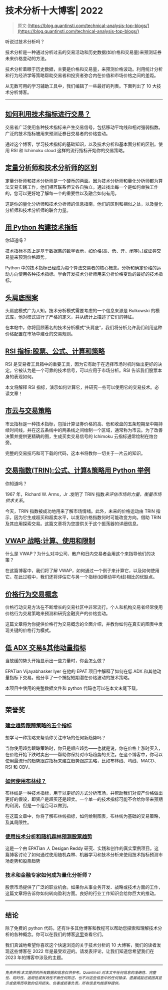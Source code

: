# 技术分析十大博客| 2022

> 原文:[https://blog.quantinsti.com/technical-analysis-top-blogs/](https://blog.quantinsti.com/technical-analysis-top-blogs/)

听说过技术分析吗？

技术分析是一种通过分析过去的交易活动和历史数据(如价格和交易量)来预测证券未来价格变动的方法。

技术分析着眼于历史数据，主要是价格和交易量，来预测价格波动。利用统计分析和行为经济学等策略帮助交易者和投资者弥合内在价值和市场价格之间的差距。

从无数可用的学习辅助工具中，我们编辑了一些最好的列表。下面列出了 10 大技术分析博客。

* * *

## [如何利用技术指标进行交易？](/technical-indicators-trading/)

交易者广泛使用各种技术指标来产生交易信号，包括移动平均线和相对强弱指数。广泛的技术指标被用来预测证券日交易者的价格变动。

通过这个博客，学习技术指标的基础知识，以及技术分析和基本面分析的区别。使用 RSI 和 Ichimoku cloud 这样的流行指标开始你的交易策略。

## [定量分析师和技术分析师的区别](/difference-quants-technical-analysts/)

定量分析师和技术分析师是一个硬币的两面。因为技术分析师和量化分析师都为算法交易实践工作，他们相互联系但又各自独立。通过找出每一个是如何单独工作的，您可以更好地了解每一个的重要性以及融合如何有用。

这是你的量化分析师和技术分析师的信息指南，他们的区别和相似之处，以及量化分析师和技术分析师的联合力量。

## [用 Python 构建技术指标](/build-technical-indicators-in-python/)

你知道吗？

技术指标本质上是基于数据集的数学表示，如价格(高、低、开、闭等)。)或证券交易量来预测价格趋势。

Python 中的技术指标已经成为每个算法交易者的核心概念。分析和确定价格的运动方向使用各种技术指标。学会开发技术分析师用来分析价格变动的最好的技术指标。

## [头肩底图案](/head-shoulders-pattern/)

头肩底模式广为人知。技术分析模式需要考虑的一个信息来源是 Bulkowski 的模式库，他对模式进行了严格的定义，并从统计上描述了它们的特征。

在本帖中，你将回顾著名的技术分析模式“头肩底”，我们将分析允许我们利用这种价格配置在市场中建仓的交易规则。

## [RSI 指标:股票、公式、计算和策略](/rsi-indicator/)

RSI 是交易者工具箱中的重要工具，因为它有助于在选择市场时机时做出更好的决定。它被认为是一个可靠的技术信号，可以应用于市场分析。RSI 告诉我们股票本身的表现如何。

本文将解释 RSI 指标，演示如何计算它，并研究一些可以使用它的交易技术。必读文章！

## [市云与交易策略](/ichimoku-cloud-trading-strategy/)

市云指标是一种技术指标，包括计算证券价格的高、低和收盘的五条短期至中期持续时间线，并在这五条线中的两条线之间绘制一个区域，通常称为市云。为了改善决策并提供更精确的图，生成买卖交易信号的 Ichimoku 云指标通常绘制在烛台旁。

完整的交易技巧和可下载的代码，这本书将教你一切关于一片云的知识。

## [交易指数(TRIN):公式、计算&策略用 Python 举例](/trin/)

你知道吗？

1967 年，Richard W. Arms，Jr .发明了 TRIN 指数*来评估市场的力量，衡量市场供求关系*。

今天，TRIN 指数被成功地用来了解市场情绪。此外，未来的价格运动由 TRIN 指示，因为它生成超买和超卖水平，以发现价格指数何时可能改变方向。借助 TRIN 及其应用探索交易。这篇文章将为您提供关于这个振荡器的详细信息。

## [VWAP 战略:计算、使用和限制](/vwap-strategy/)

什么是 VWAP？为什么对冲公司、散户和日内交易者会用这个来指导他们的决策？

在这篇博客中，我们将了解 VWAP，如何通过一个例子来计算它，以及如何使用它。在此过程中，我们还将评估它与另一个指标(如移动平均线)相比的优缺点。

## [价格行为交易概念](/price-action-trading/)

价格行动交易方法在不断增长的交易社区中非常流行。个人和机构交易者经常使用价格行为交易策略来预测和研究金融资产的价格变动。

这篇文章将为你提供价格行为交易概念的全面介绍，并教你如何在真实的图表中发现关键的价格行为模式。

## [低 ADX 交易&其他动量指标](/trading-low-adx-momentum-indicators-project-vijayabhasker-iyer/)

当放缓的势头开始显示出一些力量时，你会怎么做？

EPATian Vijayabhasker Iyer 在他的 EPAT 项目中解释了如何在低 ADX 和其他动量指标下交易。他分享了一个捕捉短期潜在价格波动的技术策略。

本项目中使用的完整数据文件和 python 代码也可以在本文末尾下载。

* * *

## **荣誉奖**

### [建立趋势跟踪策略的五个指标](/indicators-build-trend-following-strategy/)

想学习一种策略来帮助你关注市场的任何新趋势吗？

当你使用趋势跟踪策略时，你只是顺应趋势——也就是说，你在价格上涨时买入，在价格开始下跌时卖出——帮助你保持对市场趋势的关注。在这个博客中，你可以使用最流行的趋势跟踪指标来建立趋势跟踪策略，比如布林线、均线、MACD、RSI 和 OBV。

### [如何使用布林线？](/bollinger-bands/)

布林线是一种技术指标，用于以更好的方式分析市场，并帮助我们对资产价格做出更好的假设，即资产是超买还是超卖。一个单一的技术指标可能不会给你带来预期的利润，但是一个组合可以做到。

在这篇文章中，你将了解布林线指标，如何绘制图表，布林线为基础的交易策略，及其局限性。

### [使用技术分析和随机森林预测股票趋势](/predicting-stock-trends-technical-analysis-random-forests/)

这是一个由 EPATian 人 Desigan Reddy 研究、实践和创作的真实案例项目。这篇博客讨论了如何通过使用随机森林、机器学习和技术分析来使用技术指标预测市场走势和股票趋势

### 技术和金融专家如何成为量化分析师？

股票市场提供了广泛的职业机会。如果你从事业务开发、战略或技术方面的工作，这篇文章将告诉你如何转向盈利方面。良好的行业工作知识会给你巨大的推动。

* * *

## 结论

除了免费的 python 代码，还有许多其他博客和教程可以帮助您探索和理解技术分析的各种概念。你可以在我们的博客[这里](/tag/technical-indicators/)查看它们。

我们真诚地希望你喜欢这个快速浏览的关于技术分析的 10 大博客，我们的读者发现这些博客在 2022 年是最受欢迎的。请发表评论，让我们知道您希望我们在 2023 年的博客中涉及的主题。

* * *

<small>*免责声明:本文提供的所有数据和信息仅供参考。QuantInsti 对本文中任何信息的准确性、完整性、现时性、适用性或有效性不做任何陈述，也不对这些信息中的任何错误、遗漏或延迟或因其显示或使用而导致的任何损失、伤害或损害负责。所有信息均按原样提供。*</small>